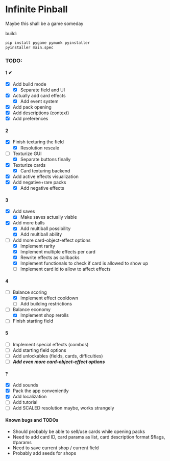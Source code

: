# Infinite Pinball
Maybe this shall be a game someday

build:
```bash
pip install pygame pymunk pyinstaller
pyinstaller main.spec
```

### TODO:
#### 1 ✔
- [x] Add build mode
  - [x] Separate field and UI
- [x] Actually add card effects
  - [x] Add event system
- [x] Add pack opening
- [x] Add descriptions (context)
- [x] Add preferences
#### 2
- [x] Finish texturing the field
  - [x] Resolution rescale
- [ ] Texturize GUI
  - [x] Separate buttons finally
- [x] Texturize cards
  - [x] Card texturing backend
- [x] Add active effects visualization
- [x] Add negative+rare packs
  - [x] Add negative effects
#### 3
- [x] Add saves
  - [x] Make saves actually viable
- [x] Add more balls
  - [x] Add multiball possibility
  - [x] Add multiball ability
- [ ] Add more card-object-effect options
  - [x] Implement rarity
  - [x] Implement multiple effects per card
  - [x] Rewrite effects as callbacks
  - [x] Implement functionals to check if card is allowed to show up
  - [ ] Implement card id to allow to affect effects
#### 4
- [ ] Balance scoring
  - [x] Implement effect cooldown
  - [ ] Add building restrictions
- [ ] Balance economy
  - [x] Implement shop rerolls
- [ ] Finish starting field
#### 5
- [ ] Implement special effects (combos)
- [ ] Add starting field options
- [ ] Add unlockables (fields, cards, difficulties)
- [ ] ***Add even more card-object-effect options***
#### ?
- [x] Add sounds
- [x] Pack the app conveniently
- [x] Add localization
- [ ] Add tutorial
- [ ] Add SCALED resolution maybe, works strangely
#### Known bugs and TODOs
- Should probably be able to sell/use cards while opening packs
- Need to add card ID, card params as list, card description format $flags, #params
- Need to save current shop / current field
- Probably add seeds for shops